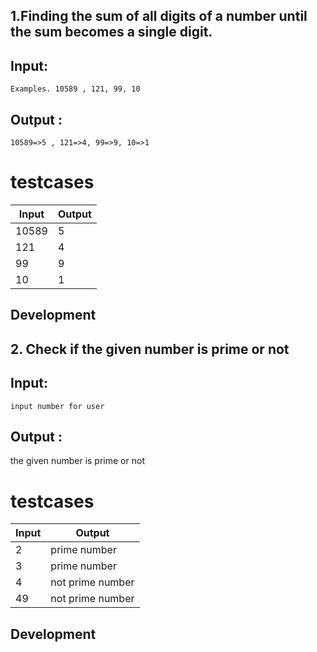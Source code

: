 
## 1.Finding the sum of all digits of a number until the sum becomes a single digit. 

## Input:
    Examples. 10589 , 121, 99, 10

## Output :
   
    10589=>5 , 121=>4, 99=>9, 10=>1
# testcases

| Input | Output |
| ------ | ------ |
| 10589 | 5 |
| 121 | 4 |
| 99 | 9 |
| 10 | 1 |
## Development


## 2. Check if the given number is prime or not


## Input:
    input number for user

## Output :
   the given number is prime or not
# testcases

| Input | Output |
| ------ | ------ |
| 2 | prime number |
| 3 | prime number |
| 4 | not prime number |
| 49 | not prime number |


## Development
